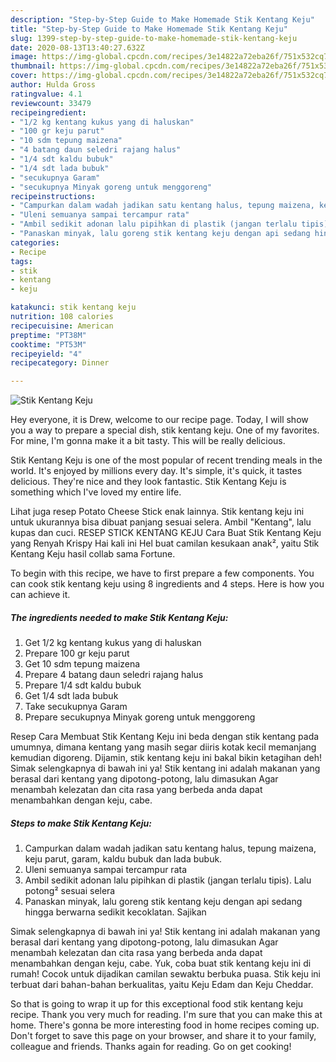 ```yaml
---
description: "Step-by-Step Guide to Make Homemade Stik Kentang Keju"
title: "Step-by-Step Guide to Make Homemade Stik Kentang Keju"
slug: 1399-step-by-step-guide-to-make-homemade-stik-kentang-keju
date: 2020-08-13T13:40:27.632Z
image: https://img-global.cpcdn.com/recipes/3e14822a72eba26f/751x532cq70/stik-kentang-keju-foto-resep-utama.jpg
thumbnail: https://img-global.cpcdn.com/recipes/3e14822a72eba26f/751x532cq70/stik-kentang-keju-foto-resep-utama.jpg
cover: https://img-global.cpcdn.com/recipes/3e14822a72eba26f/751x532cq70/stik-kentang-keju-foto-resep-utama.jpg
author: Hulda Gross
ratingvalue: 4.1
reviewcount: 33479
recipeingredient:
- "1/2 kg kentang kukus yang di haluskan"
- "100 gr keju parut"
- "10 sdm tepung maizena"
- "4 batang daun seledri rajang halus"
- "1/4 sdt kaldu bubuk"
- "1/4 sdt lada bubuk"
- "secukupnya Garam"
- "secukupnya Minyak goreng untuk menggoreng"
recipeinstructions:
- "Campurkan dalam wadah jadikan satu kentang halus, tepung maizena, keju parut, garam, kaldu bubuk dan lada bubuk."
- "Uleni semuanya sampai tercampur rata"
- "Ambil sedikit adonan lalu pipihkan di plastik (jangan terlalu tipis). Lalu potong² sesuai selera"
- "Panaskan minyak, lalu goreng stik kentang keju dengan api sedang hingga berwarna sedikit kecoklatan. Sajikan"
categories:
- Recipe
tags:
- stik
- kentang
- keju

katakunci: stik kentang keju 
nutrition: 108 calories
recipecuisine: American
preptime: "PT38M"
cooktime: "PT53M"
recipeyield: "4"
recipecategory: Dinner

---
```



![Stik Kentang Keju](https://img-global.cpcdn.com/recipes/3e14822a72eba26f/751x532cq70/stik-kentang-keju-foto-resep-utama.jpg)

Hey everyone, it is Drew, welcome to our recipe page. Today, I will show you a way to prepare a special dish, stik kentang keju. One of my favorites. For mine, I'm gonna make it a bit tasty. This will be really delicious.

Stik Kentang Keju is one of the most popular of recent trending meals in the world. It's enjoyed by millions every day. It's simple, it's quick, it tastes delicious. They're nice and they look fantastic. Stik Kentang Keju is something which I've loved my entire life.

Lihat juga resep Potato Cheese Stick enak lainnya. Stik kentang keju ini untuk ukurannya bisa dibuat panjang sesuai selera. Ambil &#34;Kentang&#34;, lalu kupas dan cuci. RESEP STICK KENTANG KEJU Cara Buat Stik Kentang Keju yang Renyah Krispy Hai kali ini Hel buat camilan kesukaan anak², yaitu Stik Kentang Keju hasil collab sama Fortune.


To begin with this recipe, we have to first prepare a few components. You can cook stik kentang keju using 8 ingredients and 4 steps. Here is how you can achieve it.

<!--inarticleads1-->

##### The ingredients needed to make Stik Kentang Keju:

1. Get 1/2 kg kentang kukus yang di haluskan
1. Prepare 100 gr keju parut
1. Get 10 sdm tepung maizena
1. Prepare 4 batang daun seledri rajang halus
1. Prepare 1/4 sdt kaldu bubuk
1. Get 1/4 sdt lada bubuk
1. Take secukupnya Garam
1. Prepare secukupnya Minyak goreng untuk menggoreng


Resep Cara Membuat Stik Kentang Keju ini beda dengan stik kentang pada umumnya, dimana kentang yang masih segar diiris kotak kecil memanjang kemudian digoreng. Dijamin, stik kentang keju ini bakal bikin ketagihan deh! Simak selengkapnya di bawah ini ya! Stik kentang ini adalah makanan yang berasal dari kentang yang dipotong-potong, lalu dimasukan Agar menambah kelezatan dan cita rasa yang berbeda anda dapat menambahkan dengan keju, cabe. 

<!--inarticleads2-->

##### Steps to make Stik Kentang Keju:

1. Campurkan dalam wadah jadikan satu kentang halus, tepung maizena, keju parut, garam, kaldu bubuk dan lada bubuk.
1. Uleni semuanya sampai tercampur rata
1. Ambil sedikit adonan lalu pipihkan di plastik (jangan terlalu tipis). Lalu potong² sesuai selera
1. Panaskan minyak, lalu goreng stik kentang keju dengan api sedang hingga berwarna sedikit kecoklatan. Sajikan


Simak selengkapnya di bawah ini ya! Stik kentang ini adalah makanan yang berasal dari kentang yang dipotong-potong, lalu dimasukan Agar menambah kelezatan dan cita rasa yang berbeda anda dapat menambahkan dengan keju, cabe. Yuk, coba buat stik kentang keju ini di rumah! Cocok untuk dijadikan camilan sewaktu berbuka puasa. Stik keju ini terbuat dari bahan-bahan berkualitas, yaitu Keju Edam dan Keju Cheddar. 

So that is going to wrap it up for this exceptional food stik kentang keju recipe. Thank you very much for reading. I'm sure that you can make this at home. There's gonna be more interesting food in home recipes coming up. Don't forget to save this page on your browser, and share it to your family, colleague and friends. Thanks again for reading. Go on get cooking!
